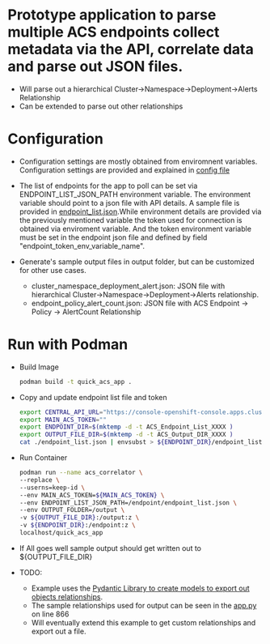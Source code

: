 # Prototype application to parse multiple ACS endpoints collect metadata via the API, correlate data and parse out JSON files.
- Will parse out a hierarchical Cluster->Namespace->Deployment->Alerts Relationship
- Can be extended to parse out other relationships

# Configuration
- Configuration settings are mostly obtained from enviromnent variables. Configuration settings are provided and explained in [config file](./config.py)

- The list of endpoints for the app to poll can be set via ENDPOINT_LIST_JSON_PATH environment variable. The environment variable should point to a json file with API details. A sample file is provided in [endpoint_list.json](./endpoint_list.json).While environment details are provided via the previously mentioned variable the token used for connection is obtained via enviroment variable. And the token environment variable must be set in the endpoint json file and defined by field "endpoint_token_env_variable_name".

- Generate's sample output files in output folder, but can be customized for other use cases.
  - cluster_namespace_deployment_alert.json: JSON file with hierarchical Cluster->Namespace->Deployment->Alerts relationship.
  - endpoint_policy_alert_count.json: JSON file with ACS Endpoint -> Policy -> AlertCount Relationship

# Run with Podman 
  - Build Image 
      ```bash
      podman build -t quick_acs_app .
      ```

  - Copy and update endpoint list file and token
      ```bash
      export CENTRAL_API_URL="https://console-openshift-console.apps.cluster1.sandbox568.opentlc.com"
      export MAIN_ACS_TOKEN=""
      export ENDPOINT_DIR=$(mktemp -d -t ACS_Endpoint_List_XXXX )
      export OUTPUT_FILE_DIR=$(mktemp -d -t ACS_Output_DIR_XXXX )
      cat ./endpoint_list.json | envsubst > ${ENDPOINT_DIR}/endpoint_list.json
      ```

  - Run Container
    ```bash
    podman run --name acs_correlator \
    --replace \
    --userns=keep-id \
    --env MAIN_ACS_TOKEN=${MAIN_ACS_TOKEN} \
    --env ENDPOINT_LIST_JSON_PATH=/endpoint/endpoint_list.json \
    --env OUTPUT_FOLDER=/output \
    -v ${OUTPUT_FILE_DIR}:/output:z \
    -v ${ENDPOINT_DIR}:/endpoint:z \
    localhost/quick_acs_app
    ```
 - If All goes well sample output should get written out to ${OUTPUT_FILE_DIR}

 - TODO:
   - Example uses the [Pydantic Library to create models to export out objects relationships](https://docs.pydantic.dev/1.10/usage/exporting_models/#advanced-include-and-exclude).
   - The sample relationships used for output can be seen in the [app.py](util-scripts/acs-correlation-example/app.py) on line 866
   - Will eventually extend this example to get custom relationships and export out a file.
